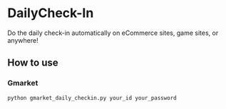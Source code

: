 # DailyCheck-In
Do the daily check-in automatically on eCommerce sites, game sites, or anywhere!

## How to use
### Gmarket
```
python gmarket_daily_checkin.py your_id your_password
```